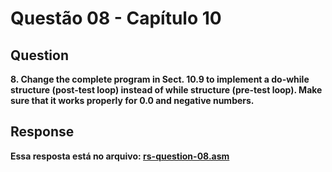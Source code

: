 # Questão 08 - Capítulo 10

## Question

**<p>8. Change the complete program in Sect. 10.9 to implement a do-while structure
(post-test loop) instead of while structure (pre-test loop). Make sure that it works
properly for 0.0 and negative numbers.</p>**

## Response

**Essa resposta está no arquivo: <a href="./rs-question-08.asm">rs-question-08.asm</a></p>**
